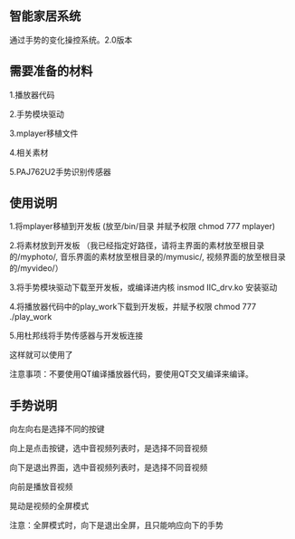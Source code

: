 ## 智能家居系统
通过手势的变化操控系统。2.0版本

## 需要准备的材料
1.播放器代码 

2.手势模块驱动  

3.mplayer移植文件 

4.相关素材  

5.PAJ762U2手势识别传感器 

## 使用说明
1.将mplayer移植到开发板 (放至/bin/目录 并赋予权限 chmod 777 mplayer)

2.将素材放到开发板 （我已经指定好路径，请将主界面的素材放至根目录的/myphoto/, 音乐界面的素材放至根目录的/mymusic/, 视频界面的放至根目录的/myvideo/）

3.将手势模块驱动下载至开发板，或编译进内核  insmod IIC_drv.ko 安装驱动

4.将播放器代码中的play_work下载到开发板，并赋予权限 chmod 777 ./play_work

5.用杜邦线将手势传感器与开发板连接

这样就可以使用了

注意事项：不要使用QT编译播放器代码，要使用QT交叉编译来编译。

## 手势说明
向左向右是选择不同的按键

向上是点击按键，选中音视频列表时，是选择不同音视频

向下是退出界面，选中音视频列表时，是选择不同音视频

向前是播放音视频 

晃动是视频的全屏模式

注意：全屏模式时，向下是退出全屏，且只能响应向下的手势
